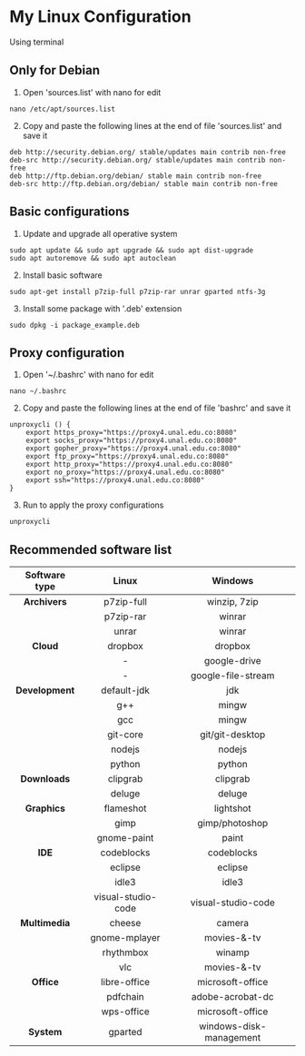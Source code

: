 # My Linux Configuration
Using terminal

## Only for Debian
1. Open 'sources.list' with nano for edit
```
nano /etc/apt/sources.list
````
2. Copy and paste the following lines at the end of file 'sources.list' and save it
```
deb http://security.debian.org/ stable/updates main contrib non-free
deb-src http://security.debian.org/ stable/updates main contrib non-free
deb http://ftp.debian.org/debian/ stable main contrib non-free
deb-src http://ftp.debian.org/debian/ stable main contrib non-free
```
## Basic configurations
1. Update and upgrade all operative system
```
sudo apt update && sudo apt upgrade && sudo apt dist-upgrade
sudo apt autoremove && sudo apt autoclean
```

2. Install basic software 
```
sudo apt-get install p7zip-full p7zip-rar unrar gparted ntfs-3g
```

3. Install some package with '.deb' extension
```
sudo dpkg -i package_example.deb
```

## Proxy configuration
1. Open '~/.bashrc' with nano for edit
```
nano ~/.bashrc 
```

2. Copy and paste the following lines at the end of file 'bashrc' and save it
```
unproxycli () {
    export https_proxy="https://proxy4.unal.edu.co:8080"
    export socks_proxy="https://proxy4.unal.edu.co:8080"
    export gopher_proxy="https://proxy4.unal.edu.co:8080"
    export ftp_proxy="https://proxy4.unal.edu.co:8080"
    export http_proxy="https://proxy4.unal.edu.co:8080"
    export no_proxy="https://proxy4.unal.edu.co:8080"
    export ssh="https://proxy4.unal.edu.co:8080"
}
```
3. Run to apply the proxy configurations
```
unproxycli
```

## Recommended software list

| Software type     | Linux                | Windows                         |
| :---------------: | :------------------: | :-----------------------------: |
| **Archivers**     | p7zip-full           | winzip, 7zip                    |
|                   | p7zip-rar            | winrar                          |
|                   | unrar                | winrar                          |
| **Cloud**         | dropbox              | dropbox                         |
|                   | -                    | google-drive                    |
|                   | -                    | google-file-stream              |
| **Development**   | default-jdk          | jdk                             |
|                   | g++                  | mingw                           | 
|                   | gcc                  | mingw                           |
|                   | git-core             | git/git-desktop                 | 
|                   | nodejs               | nodejs                          |
|                   | python               | python                          |
| **Downloads**     | clipgrab             | clipgrab                        |
|                   | deluge               | deluge                          |
| **Graphics**      | flameshot            | lightshot                       |
|                   | gimp                 | gimp/photoshop                  |
|                   | gnome-paint          | paint                           |
| **IDE**           | codeblocks           | codeblocks                      |
|                   | eclipse              | eclipse                         |
|                   | idle3                | idle3                           |
|                   | visual-studio-code   | visual-studio-code              |
| **Multimedia**    | cheese               | camera                          |
|                   | gnome-mplayer        | movies-&-tv                     |
|                   | rhythmbox            | winamp                          |
|                   | vlc                  | movies-&-tv                     |
| **Office**        | libre-office         | microsoft-office                |
|                   | pdfchain             | adobe-acrobat-dc                |
|                   | wps-office           | microsoft-office                |
| **System**        | gparted              | windows-disk-management         |
